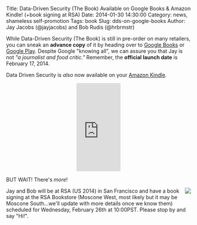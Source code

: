 Title: Data-Driven Security (The Book) Available on Google Books & Amazon Kindle! (+book signing at RSA)
Date: 2014-01-30 14:30:00
Category: news, shameless self-promotion
Tags: book
Slug: dds-on-google-books
Author: Jay Jacobs (@jayjacobs) and Bob Rudis (@hrbrmstr)

While Data-Driven Security (The Book) is still in pre-order on many retailers, you can sneak an **advance copy** of it by heading over to [Google Books](http://buff.ly/1fflgrj) or [Google Play](http://l.dds.ec/1ejniIM). Despite Google "knowing all", we can assure you that Jay is not <i>"a journalist and food critic."</i> Remember, the **official launch date** is February 17, 2014. 

Data Driven Security is _also_ now available on your [Amazon Kindle](http://www.amazon.com/gp/product/B00I1Y7THY/ref=as_li_ss_tl?ie=UTF8&camp=1789&creative=390957&creativeASIN=B00I1Y7THY&linkCode=as2&tag=rudisdotnet-20).

<center><iframe src="http://rcm-na.amazon-adsystem.com/e/cm?lt1=_blank&bc1=000000&IS2=1&bg1=FFFFFF&fc1=000000&lc1=0000FF&t=rudisdotnet-20&o=1&p=8&l=as4&m=amazon&f=ifr&ref=ss_til&asins=B00I1Y7THY" style="width:120px;height:240px;" scrolling="no" marginwidth="0" marginheight="0" frameborder="0">(adblocker #sigh)</iframe></center>

BUT WAIT! There's _more_!

<img src="https://pbs.twimg.com/profile_images/2699402893/7891016f3ef0f28b2c523b597e9d3436_normal.jpeg" align="right"/>Jay and Bob will be at RSA (US 2014) in San Francisco and have a book signing at the RSA Bookstore (Moscone West, most likely but it may be Moscone South&hellip;we'll update with more details once we know them) scheduled for Wednesday, February 26th at 10:00PST. Please stop by and say "Hi!".